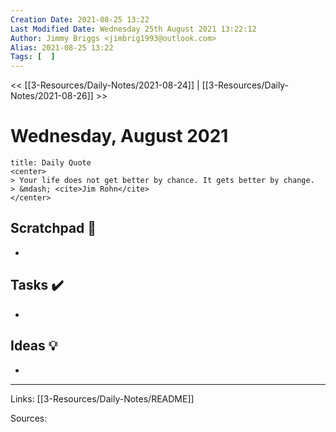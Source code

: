 ```yaml
---
Creation Date: 2021-08-25 13:22
Last Modified Date: Wednesday 25th August 2021 13:22:12
Author: Jimmy Briggs <jimbrig1993@outlook.com>
Alias: 2021-08-25 13:22
Tags: [  ]
---
```


<< [[3-Resources/Daily-Notes/2021-08-24]] | [[3-Resources/Daily-Notes/2021-08-26]] >>

# Wednesday, August 2021

```ad-quote
title: Daily Quote
<center>
> Your life does not get better by chance. It gets better by change.
> &mdash; <cite>Jim Rohn</cite>
</center>
```

## Scratchpad 📝

- 

## Tasks ✔️

-


## Ideas 💡

-

***

Links: [[3-Resources/Daily-Notes/README]]

Sources: